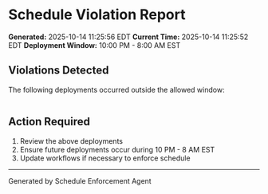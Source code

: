 # Schedule Violation Report

**Generated:** 2025-10-14 11:25:56 EDT
**Current Time:** 2025-10-14 11:25:52 EDT
**Deployment Window:** 10:00 PM - 8:00 AM EST

## Violations Detected

The following deployments occurred outside the allowed window:

```

```

## Action Required

1. Review the above deployments
2. Ensure future deployments occur during 10 PM - 8 AM EST
3. Update workflows if necessary to enforce schedule

---

Generated by Schedule Enforcement Agent
